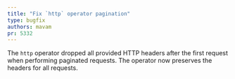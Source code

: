 ```yaml
---
title: "Fix `http` operator pagination"
type: bugfix
authors: mavam
pr: 5332
---
```


The `http` operator dropped all provided HTTP headers after the first request
when performing paginated requests. The operator now preserves the headers for
all requests.
